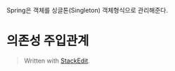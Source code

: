 

Spring은 객체를 싱글톤(Singleton) 객체형식으로 관리해준다.

# 의존성 주입관계

> Written with [StackEdit](https://stackedit.io/).
<!--stackedit_data:
eyJoaXN0b3J5IjpbMTMyNjE4NTA1MywyMjQ0NDM1MjhdfQ==
-->